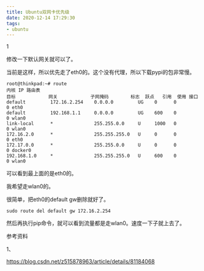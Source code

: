 ```yaml
---
title: Ubuntu双网卡优先级
date: 2020-12-14 17:29:30
tags:
- ubuntu
---
```


1

修改一下默认网关就可以了。

当前是这样，所以优先走了eth0的。这个没有代理，所以下载pypi的包非常慢。

```
root@thinkpad:~# route 
内核 IP 路由表
目标            网关            子网掩码        标志  跃点   引用  使用 接口
default         172.16.2.254    0.0.0.0         UG    0      0        0 eth0
default         192.168.1.1     0.0.0.0         UG    600    0        0 wlan0
link-local      *               255.255.0.0     U     1000   0        0 wlan0
172.16.2.0      *               255.255.255.0   U     0      0        0 eth0
172.17.0.0      *               255.255.0.0     U     0      0        0 docker0
192.168.1.0     *               255.255.255.0   U     600    0        0 wlan0
```

可以看到最上面的是eth0的。

我希望走wlan0的。

很简单，把eth0的default gw删除就好了。

```
sudo route del default gw 172.16.2.254 
```

然后再执行pip命令，就可以看到流量都是走wlan0。速度一下子就上去了。





参考资料

1、

https://blog.csdn.net/z515878963/article/details/81184068
